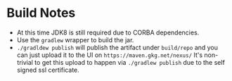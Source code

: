 # Build Notes
- At this time JDK8 is still required due to CORBA dependencies.
- Use the `gradlew` wrapper to build the jar.
- `./gradldew publish` will publish the artifact under `build/repo` and you can
  just upload it to the UI on `https://maven.gkg.net/nexus/`  It's non-trivial
  to get this upload to happen via `./gradlew publish` due to the self signed
  ssl certificate.
